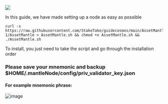 ![](https://i.yapx.ru/RTuEU.jpg)


In this guide, we have made setting up a node as easy as possible

    curl -s https://raw.githubusercontent.com/StakeTake/guidecosmos/main/AssetMantle/mantle-1/AssetMantle > AssetMantle.sh && chmod +x AssetMantle.sh && ./AssetMantle.sh
To install, you just need to take the script and go through the installation order
### Please save your mnemonic and backup $HOME/.mantleNode/config/priv_validator_key.json
#### For example mnemonic phrase:
![image](https://user-images.githubusercontent.com/93165931/184551172-16cb2f1a-3145-4e5b-8092-c966e2f3e5ef.png)

